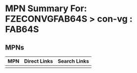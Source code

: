 



# MPN Summary For: FZECONVGFAB64S > con-vg : FAB64S

## MPNs
  

|MPN|Direct Links|Search Links|
| :--- | :--- | :--- |
||||
